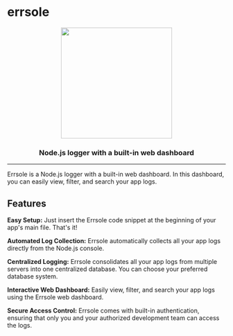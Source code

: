 # errsole

<p align="center">
  <img src="https://github.com/errsole/errsole.js/assets/3775513/e7499016-cb28-488d-a47d-f1ba24804d2b" width="256"/>

  <h3 align="center">Node.js logger with a built-in web dashboard</h3>
</p>

---

Errsole is a Node.js logger with a built-in web dashboard. In this dashboard, you can easily view, filter, and search your app logs.

## Features

**Easy Setup:** Just insert the Errsole code snippet at the beginning of your app's main file. That's it!

**Automated Log Collection:** Errsole automatically collects all your app logs directly from the Node.js console.

**Centralized Logging:** Errsole consolidates all your app logs from multiple servers into one centralized database. You can choose your preferred database system.

**Interactive Web Dashboard:** Easily view, filter, and search your app logs using the Errsole web dashboard.

**Secure Access Control:** Errsole comes with built-in authentication, ensuring that only you and your authorized development team can access the logs.
